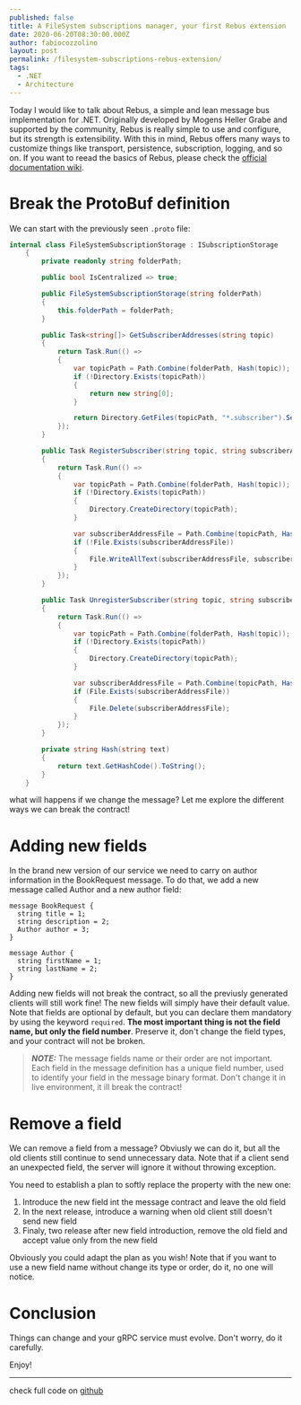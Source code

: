 ```yaml
---
published: false
title: A FileSystem subscriptions manager, your first Rebus extension
date: 2020-06-20T08:30:00.000Z
author: fabiocozzolino
layout: post
permalink: /filesystem-subscriptions-rebus-extension/
tags:
  - .NET
  - Architecture
---
```

Today I would like to talk about Rebus, a simple and lean message bus implementation for .NET. Originally developed by Mogens Heller Grabe and supported by the community, Rebus is really simple to use and configure, but its strength is extensibility. With this in mind, Rebus offers many ways to customize things like transport, persistence, subscription, logging, and so on. If you want to reead the basics of Rebus, please check the [official documentation wiki](https://github.com/rebus-org/Rebus/wiki).

# Break the ProtoBuf definition
We can start with the previously seen `.proto` file:
``` csharp
internal class FileSystemSubscriptionStorage : ISubscriptionStorage
    {
        private readonly string folderPath;

        public bool IsCentralized => true;

        public FileSystemSubscriptionStorage(string folderPath)
        {
            this.folderPath = folderPath;
        }

        public Task<string[]> GetSubscriberAddresses(string topic)
        {
            return Task.Run(() =>
            {
                var topicPath = Path.Combine(folderPath, Hash(topic));
                if (!Directory.Exists(topicPath))
                {
                    return new string[0];
                }

                return Directory.GetFiles(topicPath, "*.subscriber").Select(f => File.ReadAllText(f)).ToArray();
            });
        }

        public Task RegisterSubscriber(string topic, string subscriberAddress)
        {
            return Task.Run(() =>
            {
                var topicPath = Path.Combine(folderPath, Hash(topic));
                if (!Directory.Exists(topicPath))
                {
                    Directory.CreateDirectory(topicPath);
                }

                var subscriberAddressFile = Path.Combine(topicPath, Hash(subscriberAddress) + ".subscriber");
                if (!File.Exists(subscriberAddressFile))
                {
                    File.WriteAllText(subscriberAddressFile, subscriberAddress);
                }
            });
        }

        public Task UnregisterSubscriber(string topic, string subscriberAddress)
        {
            return Task.Run(() =>
            {
                var topicPath = Path.Combine(folderPath, Hash(topic));
                if (!Directory.Exists(topicPath))
                {
                    Directory.CreateDirectory(topicPath);
                }

                var subscriberAddressFile = Path.Combine(topicPath, Hash(subscriberAddress) + ".subscriber");
                if (File.Exists(subscriberAddressFile))
                {
                    File.Delete(subscriberAddressFile);
                }
            });
        }

        private string Hash(string text)
        {
            return text.GetHashCode().ToString();
        }
    }
```

what will happens if we change the message? Let me explore the different ways we can break the contract!

# Adding new fields
In the brand new version of our service we need to carry on author information in the BookRequest message. To do that, we add a new message called Author and a new author field:

```
message BookRequest {
  string title = 1;
  string description = 2;
  Author author = 3;
}

message Author {
  string firstName = 1;
  string lastName = 2;
}
```

Adding new fields will not break the contract, so all the previusly generated clients will still work fine! The new fields will simply have their default value. Note that fields are optional by default, but you can declare them mandatory by using the keyword `required`.
**The most important thing is not the field name, but only the field number**. Preserve it, don't change the field types, and your contract will not be broken.

> **_NOTE:_** The message fields name or their order are not important. Each field in the message definition has a unique field number, used to identify your field in the message binary format. Don't change it in live environment, it ill break the contract!

# Remove a field
We can remove a field from a message? Obviusly we can do it, but all the old clients still continue to send unnecessary data. Note that if a client send an unexpected field, the server will ignore it without throwing exception.

You need to establish a plan to softly replace the property with the new one:
1. Introduce the new field int the message contract and leave the old field
2. In the next release, introduce a warning when old client still doesn't send new field
3. Finaly, two release after new field introduction, remove the old field and accept value only from the new field

Obviously you could adapt the plan as you wish!
Note that if you want to use a new field name without change its type or order, do it, no one will notice.

# Conclusion
Things can change and your gRPC service must evolve. Don't worry, do it carefully.

Enjoy!

--------
check full code on [github](https://github.com/fabiocozzolino/samples/tree/master/BookshelfService)

